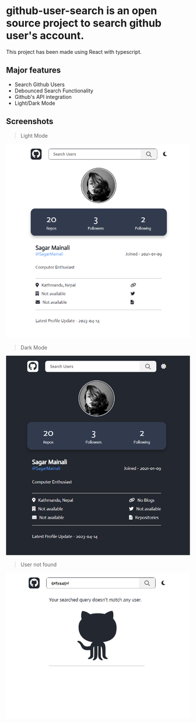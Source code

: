 # github-user-search is an open source project to search **github user's account**.

This project has been made using React with typescript.

## Major features
- Search Github Users
- Debounced Search Functionality
- Github's API integration
- Light/Dark Mode

## Screenshots

> Light Mode

![light-mode](./src/Components/assets/app-light.png)

> Dark Mode

![light-mode](./src/Components/assets/app-dark.png)

> User not found

![light-mode](./src/Components/assets/user-not-found.png)